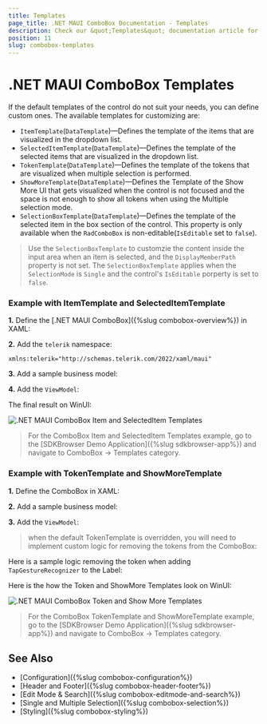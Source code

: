 ```yaml
---
title: Templates
page_title: .NET MAUI ComboBox Documentation - Templates
description: Check our &quot;Templates&quot; documentation article for Telerik ComboBox for .NET MAUI control.
position: 11
slug: combobox-templates
---
```


# .NET MAUI ComboBox Templates

If the default templates of the control do not suit your needs, you can define custom ones. The available templates for customizing are:

* `ItemTemplate`(`DataTemplate`)&mdash;Defines the template of the items that are visualized in the dropdown list.
* `SelectedItemTemplate`(`DataTemplate`)&mdash;Defines the template of the selected items that are visualized in the dropdown list.
* `TokenTemplate`(`DataTemplate`)&mdash;Defines the template of the tokens that are visualized when multiple selection is performed.
* `ShowMoreTemplate`(`DataTemplate`)&mdash;Defines the Template of the Show More UI that gets visualized when the control is not focused and the space is not enough to show all tokens when using the Multiple selection mode.
* `SelectionBoxTemplate`(`DataTemplate`)&mdash;Defines the template of the selected item in the box section of the control. This property is only available when the `RadComboBox` is non-editable(`IsEditable` set to `false`).

> Use the `SelectionBoxTemplate` to customzie the content inside the input area when an item is selected, and the `DisplayMemberPath` property is not set. The `SelectionBoxTemplate` applies when the `SelectionMode` is `Single` and the control's `IsEditable` porperty is set to `false`.

### Example with ItemTemplate and SelectedItemTemplate

**1.** Define the [.NET MAUI ComboBox]({%slug combobox-overview%}) in XAML:

<snippet id='combobox-item-selecteditem-templates'/>

**2.** Add the `telerik` namespace:

```XAML
xmlns:telerik="http://schemas.telerik.com/2022/xaml/maui"
```

**3.** Add a sample business model:

<snippet id='combobox-city-businessmodel'/>

**4.** Add the `ViewModel`:

<snippet id='combobox-cities-viewmodel'/>

The final result on WinUI: 

![.NET MAUI ComboBox Item and SelectedItem Templates](images/combobox-item-selecteditem-templates.png)

> For the ComboBox Item and SelectedItem Templates example, go to the [SDKBrowser Demo Application]({%slug sdkbrowser-app%}) and navigate to ComboBox -> Templates category.

### Example with TokenTemplate and ShowMoreTemplate

**1.** Define the ComboBox in XAML:

<snippet id='combobox-tokentemplate'/>

**2.** Add a sample business model:

<snippet id='combobox-city-businessmodel'/>

**3.** Add the `ViewModel`:

<snippet id='combobox-cities-viewmodel'/>

> when the default TokenTemplate is overridden, you will need to implement custom logic for removing the tokens from the ComboBox:

Here is a sample logic removing the token when adding `TapGestureRecognizer` to the Label:

<snippet id='remove-the-selecteditem'/>

Here is the how the Token and ShowMore Templates look on WinUI:

![.NET MAUI ComboBox Token and Show More Templates](images/combobox-token-showmore-templates.png)

> For the ComboBox TokenTemplate and ShowMoreTemplate example, go to the [SDKBrowser Demo Application]({%slug sdkbrowser-app%}) and navigate to ComboBox -> Templates category.

## See Also

- [Configuration]({%slug combobox-configuration%})
- [Header and Footer]({%slug combobox-header-footer%})
- [Edit Mode & Search]({%slug combobox-editmode-and-search%}) 
- [Single and Multiple Selection]({%slug combobox-selection%})
- [Styling]({%slug combobox-styling%})
